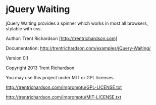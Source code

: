 jQuery Waiting
==============
jQuery Waiting provides a spinner which works in most all browsers, stylable with css.

Author: Trent Richardson [http://trentrichardson.com]

Documentation: http://trentrichardson.com/examples/jQuery-Waiting/

Version 0.1

Copyright 2013 Trent Richardson

You may use this project under MIT or GPL licenses.

http://trentrichardson.com/Impromptu/GPL-LICENSE.txt

http://trentrichardson.com/Impromptu/MIT-LICENSE.txt